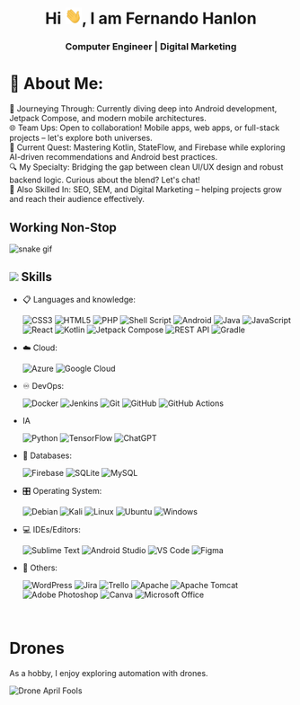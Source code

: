 
<h1 align="center">Hi <img src="https://raw.githubusercontent.com/ABSphreak/ABSphreak/master/gifs/Hi.gif" width="30px">, I am Fernando Hanlon </h1>

<h3 align="center">Computer Engineer | Digital Marketing </h3>

# 💫 About Me:
🚀 Journeying Through: Currently diving deep into Android development, Jetpack Compose, and modern mobile architectures.<br>
🌐 Team Ups: Open to collaboration! Mobile apps, web apps, or full-stack projects – let's explore both universes.<br>
📘 Current Quest: Mastering Kotlin, StateFlow, and Firebase while exploring AI-driven recommendations and Android best practices.<br>
🔍 My Specialty: Bridging the gap between clean UI/UX design and robust backend logic. Curious about the blend? Let's chat!<br>
💼 Also Skilled In: SEO, SEM, and Digital Marketing – helping projects grow and reach their audience effectively.


## Working Non-Stop
![snake gif](https://github.com/null3000/null3000/blob/output/github-contribution-grid-snake.svg)

## <img src="https://media2.giphy.com/media/QssGEmpkyEOhBCb7e1/giphy.gif?cid=ecf05e47a0n3gi1bfqntqmob8g9aid1oyj2wr3ds3mg700bl&rid=giphy.gif" width ="25"><b> Skills</b>

<p align="center">

- 📋 Languages and knowledge:
    
    ![CSS3](https://img.shields.io/badge/css3-%231572B6.svg?style=for-the-badge&logo=css3&logoColor=white)
    ![HTML5](https://img.shields.io/badge/html5-%23E34F26.svg?style=for-the-badge&logo=html5&logoColor=white)
    ![PHP](https://img.shields.io/badge/php-%23777BB4.svg?style=for-the-badge&logo=php&logoColor=white)
    ![Shell Script](https://img.shields.io/badge/shell_script-%23121011.svg?style=for-the-badge&logo=gnu-bash&logoColor=white)
    ![Android](https://img.shields.io/badge/Android-%233DDC84.svg?style=for-the-badge&logo=android&logoColor=white)
    ![Java](https://img.shields.io/badge/Java-%23007396.svg?style=for-the-badge&logo=java&logoColor=white)
    ![JavaScript](https://img.shields.io/badge/JavaScript-%23F7DF1E.svg?style=for-the-badge&logo=javascript&logoColor=black)
    ![React](https://img.shields.io/badge/React-%2361DAFB.svg?style=for-the-badge&logo=react&logoColor=white)
    ![Kotlin](https://img.shields.io/badge/Kotlin-%23F18E33.svg?style=for-the-badge&logo=kotlin&logoColor=white)
    ![Jetpack Compose](https://img.shields.io/badge/Jetpack_Compose-%233DDC84.svg?style=for-the-badge&logo=jetpack&logoColor=white)
    ![REST API](https://img.shields.io/badge/REST_API-%23007ACC.svg?style=for-the-badge&logo=apirest&logoColor=white)
    ![Gradle](https://img.shields.io/badge/Gradle-%238B007B.svg?style=for-the-badge&logo=gradle&logoColor=white)


    
- ☁️ Cloud:

    ![Azure](https://img.shields.io/badge/azure-%230072C6.svg?style=for-the-badge&logo=microsoftazure&logoColor=white)
    ![Google Cloud](https://img.shields.io/badge/GoogleCloud-%234285F4.svg?style=for-the-badge&logo=google-cloud&logoColor=white)
    
- ♾️ DevOps:

    ![Docker](https://img.shields.io/badge/docker-%230db7ed.svg?style=for-the-badge&logo=docker&logoColor=white)
    ![Jenkins](https://img.shields.io/badge/jenkins-%232C5263.svg?style=for-the-badge&logo=jenkins&logoColor=white)
    ![Git](https://img.shields.io/badge/git-%23F05033.svg?style=for-the-badge&logo=git&logoColor=white)
    ![GitHub](https://img.shields.io/badge/github-%23121011.svg?style=for-the-badge&logo=github&logoColor=white)
    ![GitHub Actions](https://img.shields.io/badge/GitHub_Actions-%232671E5.svg?style=for-the-badge&logo=githubactions&logoColor=white)

- IA
  
  ![Python](https://img.shields.io/badge/Python-%2314354C.svg?style=for-the-badge&logo=python&logoColor=white)
  ![TensorFlow](https://img.shields.io/badge/TensorFlow-%23FF6F00.svg?style=for-the-badge&logo=tensorflow&logoColor=white)
  ![ChatGPT](https://img.shields.io/badge/ChatGPT-%2300C896.svg?style=for-the-badge&logo=openai&logoColor=white)
    
- 💾 Databases:
  
    ![Firebase](https://img.shields.io/badge/Firebase-%23FFCA28.svg?style=for-the-badge&logo=firebase&logoColor=black)
    ![SQLite](https://img.shields.io/badge/Microsoft%20SQL%20Sever-CC2927?style=for-the-badge&logo=microsoft%20sql%20server&logoColor=white) 
    ![MySQL](https://img.shields.io/badge/mysql-%2300f.svg?style=for-the-badge&logo=mysql&logoColor=white)
    
- 🎛️ Operating System:

    ![Debian](https://img.shields.io/badge/Debian-D70A53?style=for-the-badge&logo=debian&logoColor=white)
    ![Kali](https://img.shields.io/badge/Kali-268BEE?style=for-the-badge&logo=kalilinux&logoColor=white)
    ![Linux](https://img.shields.io/badge/Linux-FCC624?style=for-the-badge&logo=linux&logoColor=black)
    ![Ubuntu](https://img.shields.io/badge/Ubuntu-E95420?style=for-the-badge&logo=ubuntu&logoColor=white)
    ![Windows](https://img.shields.io/badge/Windows-0078D6?style=for-the-badge&logo=windows&logoColor=white)
    
- 💻 IDEs/Editors:

  ![Sublime Text](https://img.shields.io/badge/Sublime_Text-%239970B8.svg?style=for-the-badge&logo=sublimetext&logoColor=white)
  ![Android Studio](https://img.shields.io/badge/Android_Studio-%233DDC84.svg?style=for-the-badge&logo=androidstudio&logoColor=white)
  ![VS Code](https://img.shields.io/badge/VS_Code-%23007ACC.svg?style=for-the-badge&logo=visual-studio-code&logoColor=white)
  ![Figma](https://img.shields.io/badge/Figma-%23F24E1E.svg?style=for-the-badge&logo=figma&logoColor=white)

    
- 🥅 Others:

    ![WordPress](https://img.shields.io/badge/WordPress-%23117AC9.svg?style=for-the-badge&logo=WordPress&logoColor=white)
    ![Jira](https://img.shields.io/badge/jira-%230A0FFF.svg?style=for-the-badge&logo=jira&logoColor=white)
    ![Trello](https://img.shields.io/badge/Trello-%23026AA7.svg?style=for-the-badge&logo=Trello&logoColor=white)
    ![Apache](https://img.shields.io/badge/apache-%23D42029.svg?style=for-the-badge&logo=apache&logoColor=white)
    ![Apache Tomcat](https://img.shields.io/badge/apache%20tomcat-%23F8DC75.svg?style=for-the-badge&logo=apache-tomcat&logoColor=black)
    ![Adobe Photoshop](https://img.shields.io/badge/adobe%20photoshop-%2331A8FF.svg?style=for-the-badge&logo=adobe%20photoshop&logoColor=white)
    ![Canva](https://img.shields.io/badge/Canva-%2300C4CC.svg?style=for-the-badge&logo=Canva&logoColor=white) 
    ![Microsoft Office](https://img.shields.io/badge/Microsoft_Office-D83B01?style=for-the-badge&logo=microsoft-office&logoColor=white)

</p>

<br> 



# Drones

As a hobby, I enjoy exploring automation with drones.

![Drone April Fools](https://media.giphy.com/media/xUA7bcuTndaPQ6jtew/giphy.gif)


